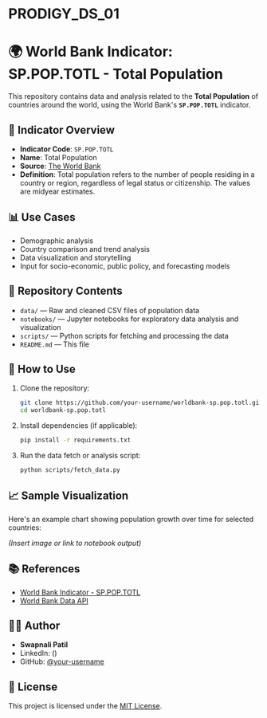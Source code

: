 # PRODIGY_DS_01

# 🌍 World Bank Indicator: SP.POP.TOTL - Total Population

This repository contains data and analysis related to the **Total Population** of countries around the world, using the World Bank's **`SP.POP.TOTL`** indicator.

## 📌 Indicator Overview

- **Indicator Code**: `SP.POP.TOTL`
- **Name**: Total Population
- **Source**: [The World Bank](https://data.worldbank.org/indicator/SP.POP.TOTL)
- **Definition**: Total population refers to the number of people residing in a country or region, regardless of legal status or citizenship. The values are midyear estimates.

## 📊 Use Cases

- Demographic analysis  
- Country comparison and trend analysis  
- Data visualization and storytelling  
- Input for socio-economic, public policy, and forecasting models

## 📁 Repository Contents

- `data/` — Raw and cleaned CSV files of population data  
- `notebooks/` — Jupyter notebooks for exploratory data analysis and visualization  
- `scripts/` — Python scripts for fetching and processing the data  
- `README.md` — This file

## 🔧 How to Use

1. Clone the repository:
   ```bash
   git clone https://github.com/your-username/worldbank-sp.pop.totl.git
   cd worldbank-sp.pop.totl
   ```

2. Install dependencies (if applicable):
   ```bash
   pip install -r requirements.txt
   ```

3. Run the data fetch or analysis script:
   ```bash
   python scripts/fetch_data.py
   ```

## 📈 Sample Visualization

Here's an example chart showing population growth over time for selected countries:

*(Insert image or link to notebook output)*

## 📚 References

- [World Bank Indicator - SP.POP.TOTL](https://data.worldbank.org/indicator/SP.POP.TOTL)
- [World Bank Data API](https://datahelpdesk.worldbank.org/knowledgebase/articles/889392-about-the-indicators-api-documentation)

## 🧑‍💻 Author

- **Swapnali Patil**  
- LinkedIn: ()  
- GitHub: [@your-username](https://github.com/your-username)

## 📄 License

This project is licensed under the [MIT License](LICENSE).
